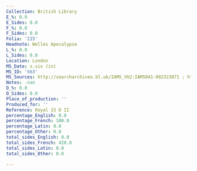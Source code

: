 ```yaml
---
Collection: British Library
E_%: 0.0
E_Sides: 0.0
F_%: 0.0
F_Sides: 0.0
Folia: '215'
Headnote: Welles Apocalypse
L_%: 0.0
L_Sides: 0.0
Location: London
MS_Date: s.xiv (in)
MS_ID: '563'
MS_Sources: http://searcharchives.bl.uk/IAMS_VU2:IAMS041-002323871 ; https://www.europeana.eu/portal/en/record/9200397/BibliographicResource_3000126277655.html
Notes: .nan
O_%: 0.0
O_Sides: 0.0
Place_of_production: ''
Produced_for: ''
Reference: Royal 15 D II
percentage_English: 0.0
percentage_French: 100.0
percentage_Latin: 0.0
percentage_Other: 0.0
total_sides_English: 0.0
total_sides_French: 428.0
total_sides_Latin: 0.0
total_sides_Other: 0.0

---
```

